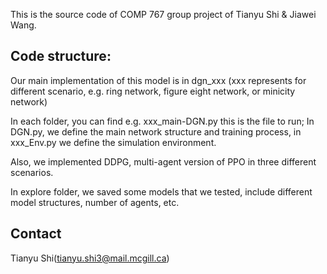 This is the source code of COMP 767 group project of Tianyu Shi & Jiawei Wang.


## Code structure:

Our main implementation of this model is in dgn_xxx (xxx represents for different scenario, e.g. ring network, figure eight network, or minicity network)

In each folder, you can find e.g. xxx_main-DGN.py this is the file to run; In DGN.py, we define the main network structure and training process, in xxx_Env.py we define the simulation environment. 

Also, we implemented DDPG, multi-agent version of PPO in three different scenarios.

In explore folder, we saved some models that we tested, include different model structures, number of agents, etc.

## Contact
Tianyu Shi(tianyu.shi3@mail.mcgill.ca) 

